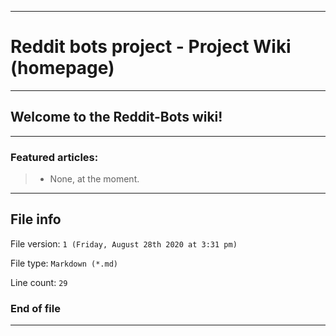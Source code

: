 
***

# Reddit bots project - Project Wiki (homepage)

***

## Welcome to the Reddit-Bots wiki!

***

### Featured articles:

> * None, at the moment.

***

## File info

File version: `1 (Friday, August 28th 2020 at 3:31 pm)`

File type: `Markdown (*.md)`

Line count: `29`

### End of file

***
